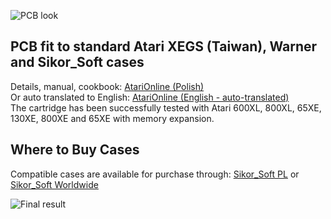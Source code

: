 ![PCB look](https://i.ibb.co/j6RYhDm/ccwrc1.jpg "cartridge_pcb")

## PCB fit to standard Atari XEGS (Taiwan), Warner and Sikor_Soft cases 

Details, manual, cookbook: [AtariOnline (Polish)](http://atarionline.pl/forum/comments.php?DiscussionID=4245&page=1#Item_0)      
Or auto translated to English: [AtariOnline (English - auto-translated)](https://atarionline-pl.translate.goog/forum/comments.php?DiscussionID=4245&page=1&_x_tr_sch=http&_x_tr_sl=pl&_x_tr_tl=en&_x_tr_hl=pl&_x_tr_pto=wapp#Item_0)      
The cartridge has been successfully tested with Atari 600XL, 800XL, 65XE, 130XE, 800XE and 65XE with memory expansion.    

## Where to Buy Cases       

Compatible cases are available for purchase through: [Sikor_Soft PL](http://sikorsoft.waw.pl/obudowy-do-cartridge-y/) or [Sikor_Soft Worldwide](http://sikorsoft.waw.pl/en/cartridge-cases/)

![Final result](https://i.ibb.co/bdsnZqT/ccwrc3.jpg "atari_xl_xe_cartridge")





